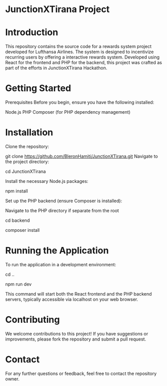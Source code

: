# JunctionXTirana Project

# Introduction
This repository contains the source code for a rewards system project developed for Lufthansa Airlines. The system is designed to incentivize recurring users by offering a interactive rewards system. Developed using React for the frontend and PHP for the backend, this project was crafted as part of the efforts in JunctionXTirana Hackathon.


# Getting Started
Prerequisites
Before you begin, ensure you have the following installed:

Node.js
PHP
Composer (for PHP dependency management)

# Installation
Clone the repository:

git clone https://github.com/BleronHamiti/JunctionXTirana.git
Navigate to the project directory:


cd JunctionXTirana

Install the necessary Node.js packages:

npm install

Set up the PHP backend (ensure Composer is installed):


Navigate to the PHP directory if separate from the root

cd backend

composer install

# Running the Application

To run the application in a development environment:

cd ..

npm run dev

This command will start both the React frontend and the PHP backend servers, typically accessible via localhost on your web browser.

# Contributing
We welcome contributions to this project! If you have suggestions or improvements, please fork the repository and submit a pull request.

# Contact
For any further questions or feedback, feel free to contact the repository owner.


